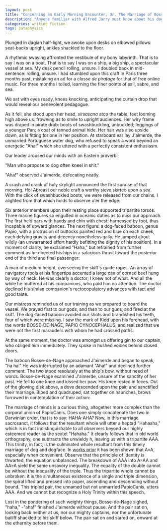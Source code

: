 ```yaml
---
layout: post
title: "Concerning an Early Morning Encounter, Or, The Marriage of Bosse-de-Nage"
description: "Anyone familiar with Alfred Jarry must know about his dog-faced baboon Bosse-de-Nage, and will hopefully appreciate my attempt at marrying off this odd character. Anyone unfamiliar with Alfred Jarry may not know what to think of it. But it was too tempting not to give Jarry's eccentric writing style a try, so here it is."
categories: writing fiction
tags: pataphysics
---
```


Plunged in dagian half-light, we awoke upon desks on elbowed pillows: seat-backs upright, ankles shackled to the floor.

A rhythmic swaying affronted the vestibule of my bony labyrinth. That is to say I was on a boat. That is to say I was on a ship, a big ship, a spectacular vessel at sea. My desk pencil rolling, unsure. I doubled back in mid-sentence: rolling, unsure. I had stumbled upon this craft in Paris three months past, mistaking an ad for a _classe de piratage_ for that of free online music. For three months I toiled, learning the finer points of sail, sabre, and sea.

We sat with eyes ready, knees knocking, anticipating the curtain drop that would reveal our benevolent pedagogue.

As it fell, she stood upon her head, _sirsasana_ atop the table, feet looming high above us: frowning as to smile to upright audiences. Her wiry frame was draped in pirate drab: boots of swashbuckling, unbuckled; leggings of a younger Pan; a coat of tanned animal hide. Her hair was also upside down, as is fitting for one in her position. At starboard ear lay J'aimerde, the unmarried Portuguese water dog, who refused to speak a word beyond an energetic "Aha!" which she uttered with a perfectly consistent enthusiasm.

Our leader aroused our minds with an Eastern proverb:

"Man who propose to dog often kneel in shit."

"Aha!" observed J'aimerde, defecating neatly.

A crash and crack of holy skylight announced the first sunrise of that morning. Ho! Abreast our noble craft a worthy sieve skirted upon a sea. With the click of swashbuckled boots, we were released from our chains. I alighted from that which holds to observe o'er the edge:

Six anterior members upon their resting place supported tripartite torsos. Three marine figures so engulfed in oceanic duties as to miss our approach. The first held oars with hands and chin with chest: harnessed by foot, thus incapable of upward glances. The next figure: a dog-faced baboon, genus Papio, with a protrusion of buttocks painted red and blue on each cheek, each defying gravity and decency nonetheless gaily. He jumped about wildly (an unwarranted effort hardly befitting the dignity of his position). In a moment of clarity, he exclaimed "Haha," but refrained from further comment as he directed his hips in a salacious thrust toward the posterior end of the third and final passenger:

A man of medium height, overseeing the skiff's guide ropes. An array of navigatory tools at his fingertips accented a large can of corned beef hung by way of neck. He was clearly a doctor; I knew not of what. And all the while he muttered at his companions, who paid him no attention. The doctor declined his simian companion's rectocopulatory advances with tact and good taste.

Our mistress reminded us of our training as we prepared to board the vessel. We prayed first to our gods, and then to our guns, and fired at the skiff. The dog-faced baboon avoided our shots and brandished his teeth, four of which were missing. I saw the mark of Kidd upon his forehead, with the words BOSSE-DE-NAGE, PAPIO CYNOCEPHALUS, and realized that we were not the first marauders with whom he had crossed paths.

At the same moment, the doctor was amongst us offering gin to our captain, who obliged him immediately. They spoke in hushed voices behind closed doors.

The baboon Bosse-de-Nage approached J'aimerde and began to speak, "ha ha." He was interrupted by an adamant "Aha!" and declined further comment. The two stood resolutely at the ship's bow, without need of words. Bosse-de-Nage examined J'aimerde, unsure of the sanctity of her past. He fell to one knee and kissed her paw. His knee rested in feces. Out of the glowing disk above, a dove descended upon the pair, and sanctified their marriage. Biped and quadruped, sat together on haunches, brows furrowed in contemplation of their action:

The marriage of minds is a curious thing, altogether more complex than the corporal union of PapioCanis. Does one simply concatenate the two in Darwinian order, that is to say: HAHA-AHA? Now, in this marriage sacrosanct, it follows that the resultant whole will utter a heptad "Hahaaha," which is in fact indistinguishable to all observers beyond our highly esteemed reader as the sextet "Hahaha." It clearly follows that in old world orthography, one subtracts the unwieldy h, leaving us with a tripartite AAA. This trinity, in fact, is the culminated whole resultant from this timely marriage of dog and dogface. In [works prior][exploits-opinions] it has been shown that A=A, especially when convenient. Observe that the principle of identity is thwarted, the equation unbalanced. The breakdown of AAA into A=AA and AA=A yield the same unsavory inequality. The equality of the double cannot be without the inequality of the triple. Thus the tripartite whole cannot be unbroken: it is the simultaneous existence of a single and triple dimension, the spiral lifted and pressed into paper, ascending and descending without bound. This tripled pair, the unnamed but not unmarried PapioCanis, utters AAA. And we cannot but recognize a Holy Trinity within this speech.

Lost in the pondering of such weighty things, Bosse-de-Nage sighed, "haha," -"aha!" finished J'aimerde without pause. And the pair sat on, looking back neither at us, nor our mighty captains, nor the unfortunate bailiff shackled to his skiff below. The pair sat on and stared on, onward at the ethernity before them.

[exploits-opinions]: https://en.wikipedia.org/wiki/Exploits_and_Opinions_of_Dr._Faustroll,_pataphysician
